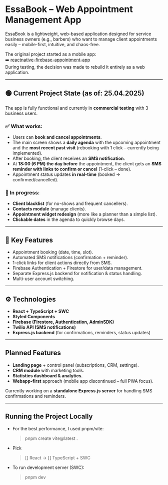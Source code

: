 # EssaBook – Web Appointment Management App

EssaBook is a lightweight, web-based application designed for service business owners (e.g., barbers) who want to manage client appointments easily – mobile-first, intuitive, and chaos-free.

The original project started as a mobile app:  
➡️ [reactnative-firebase-appointment-app](https://github.com/hustlehoff-dev/reactnative-firebase-appointment-app)  
During testing, the decision was made to rebuild it entirely as a web application.

---

## 🟢 Current Project State (as of: 25.04.2025)

The app is fully functional and currently in **commercial testing** with 3 business users.

### ✅ What works:

- Users can **book and cancel appointments**.
- The main screen shows a **daily agenda** with the upcoming appointment and the **most recent past visit** (rebooking with 1 click – currently being implemented).
- After booking, the client receives an **SMS notification**.
- At **18:00 (6 PM) the day before** the appointment, the client gets an **SMS reminder with links to confirm or cancel** (1-click – done).
- Appointment status updates **in real-time** (booked → confirmed/cancelled).

### 🔧 In progress:

- **Client blacklist** (for no-shows and frequent cancellers).
- **Contacts module** (manage clients).
- **Appointment widget redesign** (more like a planner than a simple list).
- **Clickable dates** in the agenda to quickly browse days.

---

## 🔑 Key Features

- Appointment booking (date, time, slot).
- Automated SMS notifications (confirmation + reminder).
- 1-click links for client actions directly from SMS.
- Firebase Authentication + Firestore for user/data management.
- Separate Express.js backend for notification & status handling.
- Multi-user account switching.

---

## ⚙️ Technologies

- **React + TypeScript + SWC**
- **Styled Components**
- **Firebase (Firestore, Authentication, AdminSDK)**
- **Twilio API (SMS notifications)**
- **Express.js backend** (for confirmations, reminders, status updates)

---

## Planned Features

- **Landing page** + control panel (subscriptions, CRM, settings).
- **CRM module** with marketing tools.
- **Statistics dashboard & analytics**.
- **Webapp-first** approach (mobile app discontinued – full PWA focus).

Currently working on a **standalone Express.js server** for handling SMS confirmations and reminders.

---

## Running the Project Locally

- For the best performance, I used pnpm/vite:

  > pnpm create vite@latest .

- Pick

  > [] React ->
  > [] TypeScript + SWC

- To run development server (SWC):
  > pnpm dev
